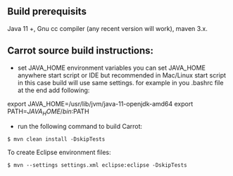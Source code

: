 ## Build prerequisits

Java 11 +, Gnu cc compiler (any recent version will work), maven 3.x.

## Carrot source build instructions:

- set JAVA_HOME environment variables you can set JAVA_HOME anywhere start script or IDE but recommended in Mac/Linux
  start script in this case build will use same settings. for example in you .bashrc file at the end add following:

export JAVA_HOME=/usr/lib/jvm/java-11-openjdk-amd64 export PATH=$JAVA_HOME/bin:$PATH

- run the following command to build Carrot:

```
$ mvn clean install -DskipTests
```

To create Eclipse environment files:

```
$ mvn --settings settings.xml eclipse:eclipse -DskipTests
```


